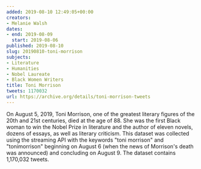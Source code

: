 ```yaml
---
added: 2019-08-10 12:49:05+00:00
creators:
- Melanie Walsh
dates:
- end: 2019-08-09
  start: 2019-08-06
published: 2019-08-10
slug: 20190810-toni-morrison
subjects:
- Literature
- Humanities
- Nobel Laureate
- Black Women Writers
title: Toni Morrison
tweets: 1170032
url: https://archive.org/details/toni-morrison-tweets
---
```


On August 5, 2019, Toni Morrison, one of the greatest literary figures of the 20th and 21st centuries, died at the age of 88. She was the first Black woman to win the Nobel Prize in literature and the author of eleven novels, dozens of essays, as well as literary criticism. This dataset was collected using the streaming API with the keywords "toni morrison" and "tonimorrison" beginning on August 6 (when the news of Morrison's death was announced) and concluding on August 9. The dataset contains 1,170,032 tweets.
